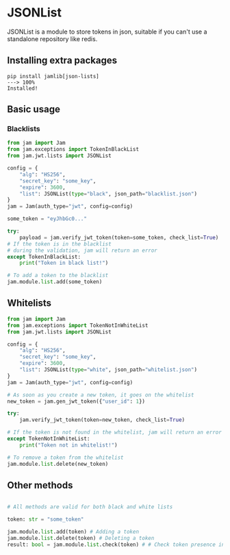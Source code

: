# JSONList

JSONList is a module to store tokens in json, suitable if you can't use a standalone repository like redis.

## Installing extra packages
<!-- termynal -->
```
pip install jamlib[json-lists]
---> 100%
Installed!
```

## Basic usage

### Blacklists
```python
from jam import Jam
from jam.exceptions import TokenInBlackList
from jam.jwt.lists import JSONList

config = {
    "alg": "HS256",
    "secret_key": "some_key",
    "expire": 3600,
    "list": JSONList(type="black", json_path="blacklist.json")
}
jam = Jam(auth_type="jwt", config=config)

some_token = "eyJhbGc0..."

try:
    payload = jam.verify_jwt_token(token=some_token, check_list=True)
# If the token is in the blacklist
# during the validation, jam will return an error
except TokenInBlackList:
    print("Token in black list!")

# To add a token to the blacklist
jam.module.list.add(some_token)
```

## Whitelists
```python
from jam import Jam
from jam.exceptions import TokenNotInWhiteList
from jam.jwt.lists import JSONList

config = {
    "alg": "HS256",
    "secret_key": "some_key",
    "expire": 3600,
    "list": JSONList(type="white", json_path="whitelist.json")
}
jam = Jam(auth_type="jwt", config=config)

# As soon as you create a new token, it goes on the whitelist
new_token = jam.gen_jwt_token({"user_id": 1})

try:
    jam.verify_jwt_token(token=new_token, check_list=True)

# If the token is not found in the whitelist, jam will return an error
except TokenNotInWhiteList:
    print("Token not in whitelist!")

# To remove a token from the whitelist
jam.module.list.delete(new_token)
```

## Other methods
```python

# All methods are valid for both black and white lists

token: str = "some_token"

jam.module.list.add(token) # Adding a token
jam.module.list.delete(token) # Deleting a token
result: bool = jam.module.list.check(token) # # Check token presence in list

```